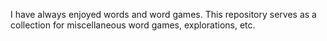 I have always enjoyed words and word games. This repository serves as a collection for miscellaneous word games, explorations, etc.
